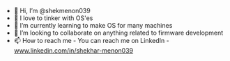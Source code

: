 - 👋 Hi, I’m @shekmenon039
- 👀 I love to tinker with OS'es
- 🌱 I’m currently learning to make OS for many machines
- 💞️ I’m looking to collaborate on anything related to firmware development 
- 📫 How to reach me - You can reach me on LinkedIn - www.linkedin.com/in/shekhar-menon039

<!---
shekmenon039/shekmenon039 is a ✨ special ✨ repository because its `README.md` (this file) appears on your GitHub profile.
You can click the Preview link to take a look at your changes.
--->
